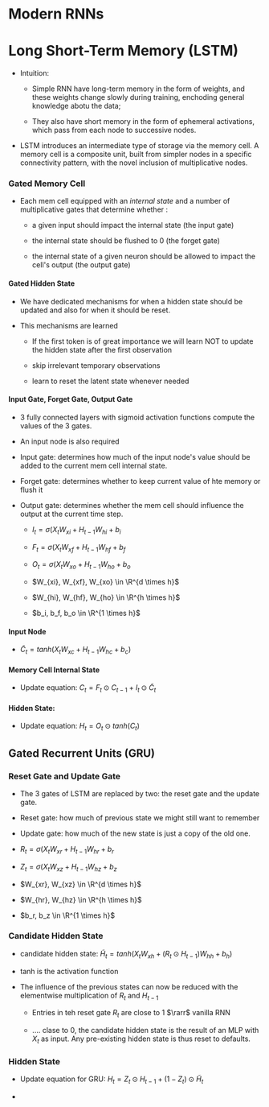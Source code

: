 # Modern RNNs

# Long Short-Term Memory (LSTM)

* Intuition: 
  
  * Simple RNN have long-term memory in the form of weights, and these weights change slowly during training, enchoding general knowledge abotu the data;
  
  * They also have short memory in the form of ephemeral activations, which pass from each node to successive nodes.

* LSTM introduces an intermediate type of storage via the memory cell. A memory cell is a composite unit, built from simpler nodes in a specific connectivity pattern, with the novel inclusion of multiplicative nodes. 
  
  

### Gated Memory Cell

* Each mem cell equipped with an *internal state* and a number of multiplicative gates that determine whether :
  
  * a given input should impact the internal state (the input gate)
  
  * the internal state should be flushed to 0 (the forget gate)
  
  * the internal state of a given neuron should be allowed to impact the cell's output (the output gate)
    
    
    
    

#### Gated Hidden State

* We have dedicated mechanisms for when a hidden state should be updated and also for when it should be reset. 

* This mechanisms are learned
  
  * If the first token is of great importance we will learn NOT to update the hidden state after the first observation
  
  * skip irrelevant temporary observations
  
  * learn to reset the latent state whenever needed

#### Input Gate, Forget Gate, Output Gate

* 3 fully connected layers with sigmoid activation functions compute the values of the 3 gates. 

* An input node is also required 

* Input gate: determines how much of the input node's value should be added to the current mem cell internal state.

* Forget gate: determines whether to keep current value of hte memory or flush it

* Output gate: determines whether the mem cell should influence the output at the current time step. 
  
  * $I_t = \sigma(X_tW_{xi} + H_{t-1}W_{hi} +b_i$
  
  * $F_t = \sigma(X_tW_{xf} + H_{t-1}W_{hf} +b_f$
  
  * $O_t = \sigma(X_tW_{xo} + H_{t-1}W_{ho} +b_o$
  
  * $W_{xi}, W_{xf}, W_{xo} \in \R^{d \times h}$
  
  * $W_{hi}, W_{hf}, W_{ho} \in \R^{h \times h}$
  
  * $b_i, b_f, b_o \in \R^{1 \times h}$

#### Input Node

* $\tilde C_t = tanh(X_tW_{xc} +H_{t-1}W_{hc} +b_c)$

#### Memory Cell Internal State

* Update equation: $C_t = F_t \odot C_{t-1} + I_t \odot \tilde C_t$

#### Hidden State:

* Update equation: $H_t = O_t \odot tanh(C_t)$









## Gated Recurrent Units (GRU)

### Reset Gate and Update Gate

* The 3 gates of LSTM are replaced by two: the reset gate and the update gate.

* Reset gate: how much of previous state we might still want to remember

* Update gate: how much of the new state is just a copy of the old one. 

* $R_t = \sigma (X_tW_{xr} + H_{t-1}W_{hr} + b_r$

* $Z_t = \sigma (X_tW_{xz} + H_{t-1}W_{hz} + b_z$

* $W_{xr}, W_{xz} \in \R^{d \times h}$

* $W_{hr}, W_{hz} \in \R^{h \times h}$

* $b_r, b_z \in \R^{1 \times h}$

### Candidate Hidden State

* candidate hidden state: $\tilde H_t = tanh(X_tW_{xh} + (R_t \odot H_{t-1})W_{hh} + b_h)$

* tanh is the activation function

* The influence of the previous states can now be reduced with the elementwise multiplication of $R_t$ and $H_{t-1}$ 
  
  * Entries in teh reset gate $R_t$ are close to 1 $\rarr$ vanilla RNN
  
  * .... clase to 0, the candidate hidden state is the result of an MLP with $X_t$ as input. Any pre-existing hidden state is thus reset to defaults. 



### Hidden State

* Update equation for GRU: $H_t = Z_t \odot H_{t-1} + (1 - Z_t) \odot \tilde H_t$

* 


